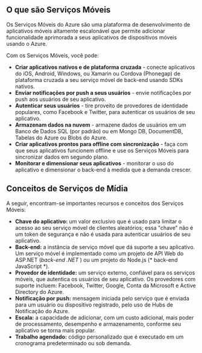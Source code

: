 ## <a name="what-is"></a>O que são Serviços Móveis

Os Serviços Móveis do Azure são uma plataforma de desenvolvimento de aplicativos móveis altamente escalonável que permite adicionar funcionalidade aprimorada a seus aplicativos de dispositivos móveis usando o Azure.

Com os Serviços Móveis, você pode:

+ **Criar aplicativos nativos e de plataforma cruzada** - conecte aplicativos do iOS, Android, Windows, ou Xamarin ou Cordova (Phonegap) de plataforma cruzada a seu serviço móvel de back-end usando SDKs nativos.  
+ **Enviar notificações por push a seus usuários** - envie notificações por push aos usuários de seu aplicativo.
+ **Autenticar seus usuários** - tire proveito de provedores de identidade populares, como Facebook e Twitter, para autenticar os usuários de seu aplicativo.
+ **Armazenam dados na nuvem** - armazene dados de usuários em um Banco de Dados SQL (por padrão) ou em Mongo DB, DocumentDB, Tabelas do Azure ou Blobs do Azure. 
+ **Criar aplicativos prontos para offline com sincronização** - faça com que seus aplicativos funcionem offline e use os Serviços Móveis para sincronizar dados em segundo plano.
+ **Monitorar e dimensionar seus aplicativos** - monitorar o uso do aplicativo e dimensionar o back-end à medida que a demanda crescer. 

## <a name="concepts"> </a>Conceitos de Serviços de Mídia

A seguir, encontram-se importantes recursos e conceitos dos Serviços Móveis:

+ **Chave do aplicativo:** um valor exclusivo que é usado para limitar o acesso ao seu serviço móvel de clientes aleatórios; essa "chave" não é um token de segurança e não é usada para autenticar usuários de seu aplicativo.    
+ **Back-end:** a instância de serviço móvel que dá suporte a seu aplicativo. Um serviço móvel é implementado como um projeto de API Web do ASP.NET (*back-end .NET* ) ou um projeto do Node.js (* back-end JavaScript *).
+ **Provedor de identidade:** um serviço externo, confiável para os serviços móveis, que autentica os usuários de seu aplicativo. Os provedores com suporte incluem: Facebook, Twitter, Google, Conta da Microsoft e Active Directory do Azure. 
+ **Notificação por push:** mensagem iniciada pelo serviço que é enviada para um usuário ou dispositivo registrado, pelo uso de Hubs de Notificação do Azure.
+ **Escala:** a capacidade de adicionar, com um custo adicional, mais poder de processamento, desempenho e armazenamento, conforme seu aplicativo se torna mais popular.
+ **Trabalho agendado:** código personalizado que é executado em um cronograma predeterminado ou sob demanda.

<!---HONumber=62-->